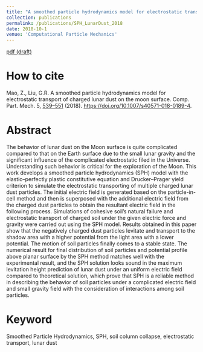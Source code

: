 ```yaml
---
title: "A smoothed particle hydrodynamics model for electrostatic transport of charged lunar dust on the moon surface"
collection: publications
permalink: /publications/SPH_LunarDust_2018
date: 2018-10-1
venue: 'Computational Particle Mechanics'
---
```

[pdf (draft)](https://www.researchgate.net/profile/Zirui_Mao/publication/323152011_A_smoothed_particle_hydrodynamics_model_for_electrostatic_transport_of_charged_lunar_dust_on_the_moon_surface/links/5d2ca727458515c11c335790/A-smoothed-particle-hydrodynamics-model-for-electrostatic-transport-of-charged-lunar-dust-on-the-moon-surface.pdf)

# How to cite 
Mao, Z., Liu, G.R. A smoothed particle hydrodynamics model for electrostatic transport of charged lunar dust on the moon surface. Comp. Part. Mech. 5, [539–551](https://link.springer.com/article/10.1007/s40571-018-0189-4)
 (2018). https://doi.org/10.1007/s40571-018-0189-4.
# Abstract
The behavior of lunar dust on the Moon surface is quite complicated compared to that on the Earth surface due to the small lunar gravity and the significant influence of the complicated electrostatic filed in the Universe. Understanding such behavior is critical for the exploration of the Moon. This work develops a smoothed particle hydrodynamics (SPH) model with the elastic–perfectly plastic constitutive equation and Drucker–Prager yield criterion to simulate the electrostatic transporting of multiple charged lunar dust particles. The initial electric field is generated based on the particle-in-cell method and then is superposed with the additional electric field from the charged dust particles to obtain the resultant electric field in the following process. Simulations of cohesive soil’s natural failure and electrostatic transport of charged soil under the given electric force and gravity were carried out using the SPH model. Results obtained in this paper show that the negatively charged dust particles levitate and transport to the shadow area with a higher potential from the light area with a lower potential. The motion of soil particles finally comes to a stable state. The numerical result for final distribution of soil particles and potential profile above planar surface by the SPH method matches well with the experimental result, and the SPH solution looks sound in the maximum levitation height prediction of lunar dust under an uniform electric field compared to theoretical solution, which prove that SPH is a reliable method in describing the behavior of soil particles under a complicated electric field and small gravity field with the consideration of interactions among soil particles.

# Keyword
Smoothed Particle Hydrodynamics, SPH, soil column collapse, electrostatic transport, lunar dust
